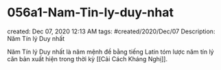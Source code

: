 ---
---

# 056a1-Nam-Tin-ly-duy-nhat

created: Dec 07, 2020 12:13 AM
tags: #created/2020/Dec/07
Description: Năm Tín lý Duy nhất

Năm Tín lý Duy nhất là năm mệnh đề bằng tiếng Latin tóm lược năm tín lý căn bản xuất hiện trong thời kỳ [[Cải Cách Kháng Nghị]].